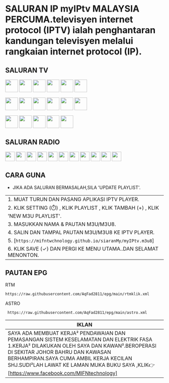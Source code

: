 # SALURAN IP myIPtv MALAYSIA PERCUMA.televisyen internet protocol (IPTV) ialah penghantaran kandungan televisyen melalui rangkaian internet protocol (IP).

## SALURAN TV

[<img src="https://mifntechnology.github.io/siaranMy/logo/Tv1.png" width="40" />](logo/Tv1.png)
[<img src="https://mifntechnology.github.io/siaranMy/logo/Tv2.png" width="40" />](logo/Tv2.png)
[<img src="https://mifntechnology.github.io/siaranMy/logo/Tv3.png" width="40" />](logo/Tv3.png)
[<img src="https://mifntechnology.github.io/siaranMy/logo/OkeyTv.png" width="40" />](logo/OkeyTv.png) 
[<img src="https://mifntechnology.github.io/siaranMy/logo/Tv6.png" width="40" />](logo/Tv6.png)
[<img src="https://mifntechnology.github.io/siaranMy/logo/DidikTv.png" width="40" />](logo/DidikTv.png)

[<img src="https://mifntechnology.github.io/siaranMy/logo/8tv.png" width="40" />](logo/8tv.png)
[<img src="https://mifntechnology.github.io/siaranMy/logo/Tv9.png" width="40" />](logo/Tv9.png)
[<img src="https://mifntechnology.github.io/siaranMy/logo/DramaSangat.png" width="40" />](logo/DramaSangat.png)
[<img src="https://mifntechnology.github.io/siaranMy/logo/BeritaRtm.png" width="40" />](logo/BeritaRtm.png)
[<img src="https://mifntechnology.github.io/siaranMy/logo/SukanRtm.png" width="40" />](logo/SukamRtm.png)
[<img src="https://mifntechnology.github.io/siaranMy/logo/Bernama.png" width="40" />](logo/Bernama.png)

[<img src="https://mifntechnology.github.io/siaranMy/logo/TvIkim.png" width="40" />](logo/TvIkim.png)
[<img src="https://mifntechnology.github.io/siaranMy/logo/Tvs.jpg" width="40" />](logo/Tvs.png)
[<img src="https://mifntechnology.github.io/siaranMy/logo/AstroAwani.png" width="40" />](logo/AstroAwani.png) 
[<img src="https://mifntechnology.github.io/siaranMy/logo/DewanRakyat.png" width="40" />](logo/DewanRakyat.png)
[<img src="https://mifntechnology.github.io/siaranMy/logo/DewanNegara.png" width="40" />](logo/DewanNegara.png)

## SALURAN RADIO

[<img width="30" src="https://mifntechnology.github.io/siaranMy/logo/Era.png"/>](logo/Era.png)
[<img width="30" src="https://mifntechnology.github.io/siaranMy/logo/FlyFm.png"/>](logo/FlyFm.png)
[<img width="30" src="https://mifntechnology.github.io/siaranMy/logo/HotFm.png"/>](logo/HotFm.png)
[<img width="30" src="https://mifntechnology.github.io/siaranMy/logo/HitzFm.png"/>](logo/HitzFm.png)
[<img width="30" src="https://mifntechnology.github.io/siaranMy/logo/JohorFm.png"/>](logo/JohorFm.png)
[<img width="30" src="https://mifntechnology.github.io/siaranMy/logo/NasionalFm.png"/>](logo/NasionalFm.png)
[<img width="30" src="https://mifntechnology.github.io/siaranMy/logo/RadioKlasik.png"/>](logo/RadioKlasik.png)
[<img width="30" src="https://mifntechnology.github.io/siaranMy/logo/SinarFm.png"/>](logo/SinarFm.png)
[<img width="30" src="https://mifntechnology.github.io/siaranMy/logo/Suria.png"/>](logo/Suria.png)
[<img width="30" src="https://mifntechnology.github.io/siaranMy/logo/BuletinFm.png"/>](logo/BuletinFm.png)
[<img width="30" src="https://mifntechnology.github.io/siaranMy/logo/bestfm.png"/>](logo/bestfm.png)

## CARA GUNA
- JIKA ADA SALURAN BERMASALAH,SILA 'UPDATE PLAYLIST'.

||
|-|
| 1. MUAT TURUN DAN PASANG APLIKASI IPTV PLAYER.
| 2. KLIK SETTING (⏱️) , KLIK PLAYLIST , KLIK TAMBAH (+) , KLIK 'NEW M3U PLAYLIST'.
| 3. MASUKKAN NAMA & PAUTAN M3U/M3U8.
| 4. SALIN DAN TAMPAL PAUTAN M3U/M3U8 KE IPTV PLAYER.
| 5. [`https://mifntwchnology.github.io/siaranMy/myIPtv.m3u8`]
| 6. KLIK SAVE (✓) DAN PERGI KE MENU UTAMA..DAN SELAMAT MENONTON. |


## PAUTAN EPG
RTM 
~~~
https://raw.githubusercontent.com/AqFad2811/epg/main/rtmklik.xml 
~~~
ASTRO
~~~
 https://raw.githubusercontent.com/AqFad2811/epg/main/astro.xml
~~~


|IKLAN|
|--|
|SAYA ADA MEMBUAT KERJA² PENDAWAIAN DAN PEMASANGAN SISTEM KESELAMATAN DAN ELEKTRIK FASA 1.KERJA² DILAKUKAN OLEH SAYA DAN KAWAN².BEROPERASI DI SEKITAR JOHOR BAHRU DAN KAWASAN BERHAMPIRAN.SAYA CUMA AMBIL KERJA KECILAN SHJ.SUDI²LAH LAWAT KE LAMAN MUKA BUKU SAYA ,KLIK👉<link><url> [https://www.facebook.com/MIFNtechnology] </url>|
